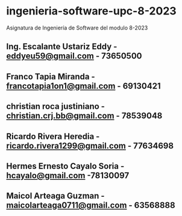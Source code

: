 # ingenieria-software-upc-8-2023
Asignatura de Ingeniería de Software del modulo 8-2023


## Ing. Escalante Ustariz Eddy - eddyeu59@gmail.com - 73650500

## Franco Tapia Miranda - francotapia1on1@gmail.com - 69130421

## christian roca justiniano - christian.crj.bb@gmail.com - 78539048

## Ricardo Rivera Heredia - ricardo.rivera1299@gmail.com - 77634698

## Hermes Ernesto Cayalo Soria - hcayalo@gmail.com -78130097
































## Maicol Arteaga Guzman - maicolarteaga0711@gmail.com  - 63568888

